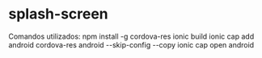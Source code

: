 # splash-screen
Comandos utilizados:
npm install -g cordova-res
ionic build
ionic cap add android
cordova-res android --skip-config --copy
ionic cap open android
